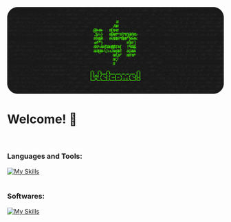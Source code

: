 <img src="https://github.com/SoLiDinity/SoLiDinity/blob/main/images/WELKOMEN.png" />                    

# Welcome! 👋

<br/>

### Languages and Tools:
[![My Skills](https://skillicons.dev/icons?i=html,css,js,php,dart,mysql,wordpress,flutter)](https://skillicons.dev)
<br />
<br />

### Softwares:
[![My Skills](https://skillicons.dev/icons?i=vscode,figma,ai,pr,ae)](https://skillicons.dev)
<br />
                                          
